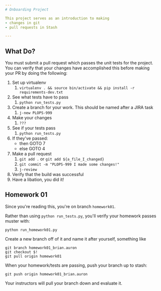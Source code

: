 ```yaml
---
# Onboarding Project

This project serves as an introduction to making
- changes in git 
- pull requests in Stash

---
```


## What Do?

You must submit a pull request which passes the unit tests for the project. You can verify that your changes have accomplished this before making your PR by doing the following:
1. Set up virtualenv
    1. `virtualenv . && source bin/activate && pip install -r requirements-dev.txt`
2. See what tests have to pass
    1. `python run_tests.py`
3. Create a branch for your work. This should be named after a JIRA task
    1. `j-new PLOPS-999`
4. Make your changes
    1. `???`
5. See if your tests pass
    1. `python run_tests.py`
6. If they've passed:
    * then GOTO 7
    * else GOTO 4
7. Make a pull request
    1. `git add .` or `git add ${a_file_I_changed}`
    1. `git commit -m "PLOPS-999 I made some changes!"`
    1. `j-review`
8. Verify that the build was successful
9. Have a libation, you did it!

## Homework 01

Since you're reading this, you're on branch `homework01`. 

Rather than using `python run_tests.py`, you'll verify your homework passes muster with:

`python run_homework01.py`

Create a new branch off of it and name it after yourself, something like

```
git branch homework01_brian.auron
git checkout $!
git pull origin homework01
```

When your homework/tests are passing, push your branch up to stash:

`git push origin homework01_brian.auron`

Your instructors will pull your branch down and evaluate it.
